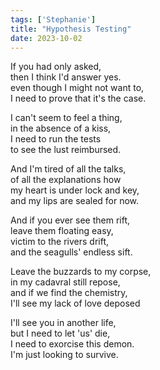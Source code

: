 ```yaml
---
tags: ['Stephanie']
title: "Hypothesis Testing"
date: 2023-10-02
---
```


If you had only asked,  
then I think I'd answer yes.  
even though I might not want to,  
I need to prove that it's the case.

I can't seem to feel a thing,  
in the absence of a kiss,  
I need to run the tests  
to see the lust reimbursed.

And I'm tired of all the talks,  
of all the explanations how  
my heart is under lock and key,  
and my lips are sealed for now.

And if you ever see them rift,  
leave them floating easy,  
victim to the rivers drift,  
and the seagulls' endless sift.

Leave the buzzards to my corpse,  
in my cadavral still repose,  
and if we find the chemistry,  
I'll see my lack of love deposed

I'll see you in another life,  
but I need to let 'us' die,  
I need to exorcise this demon.  
I'm just looking to survive.
